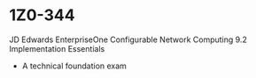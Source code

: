 # 1Z0-344
JD Edwards EnterpriseOne Configurable Network Computing 9.2 Implementation Essentials
- A technical foundation exam
